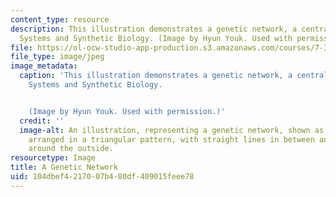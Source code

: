 ```yaml
---
content_type: resource
description: This illustration demonstrates a genetic network, a central concept in
  Systems and Synthetic Biology. (Image by Hyun Youk. Used with permission.)
file: https://ol-ocw-studio-app-production.s3.amazonaws.com/courses/7-342-systems-and-synthetic-biology-how-the-cell-solves-problems-fall-2010/104dbef4217007b480df409015feee78_7-342f10-th.jpg
file_type: image/jpeg
image_metadata:
  caption: 'This illustration demonstrates a genetic network, a central concept in
    Systems and Synthetic Biology.


    (Image by Hyun Youk. Used with permission.)'
  credit: ''
  image-alt: An illustration, representing a genetic network, shown as three circles
    arranged in a triangular pattern, with straight lines in between and curved arrows
    around the outside.
resourcetype: Image
title: A Genetic Network
uid: 104dbef4-2170-07b4-80df-409015feee78
---
```

